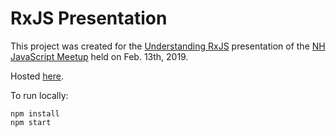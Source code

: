 # RxJS Presentation

This project was created for the [Understanding RxJS](https://www.meetup.com/nh-js-manchester/events/255551368/) presentation of the [NH JavaScript Meetup](https://www.meetup.com/nh-js-manchester/) held on Feb. 13th, 2019.

Hosted [here](https://nhjs-rxjs.netlify.com/).

To run locally:
```
npm install
npm start
```
